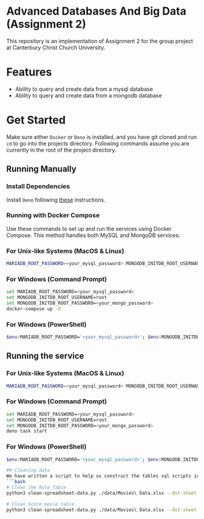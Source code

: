 # Advanced Databases And Big Data (Assignment 2)

This repository is an implementation of Assignment 2 for the group project at
Canterbury Christ Church University.

# Features

- Ability to query and create data from a mysql database
- Ability to query and create data from a mongodb database


# Get Started

Make sure either `Docker` or `Deno` is installed, and you have git cloned and
run `cd` to go into the projects directory. Following commands assume you are
currently in the root of the project directory.

## Running Manually

### Install Dependencies

Install `Deno` following [these](https://docs.deno.com/runtime/manual)
instructions.

### Running with Docker Compose

Use these commands to set up and run the services using Docker Compose. This method handles both MySQL and MongoDB services:

### For Unix-like Systems (MacOS & Linux)

```bash
MARIADB_ROOT_PASSWORD=<your_mysql_password> MONGODB_INITDB_ROOT_USERNAME=root MONGO_INITDB_ROOT_PASSWORD=<your_mongo_password> docker-compose up -d
```

### For Windows (Command Prompt)

```bash
set MARIADB_ROOT_PASSWORD=<your_mysql_password>
set MONGODB_INITDB_ROOT_USERNAME=root
set MONGODB_INITDB_ROOT_PASSWORD=<your_mongo_password>
docker-compose up -d
```

### For Windows (PowerShell)

```bash
$env:MARIADB_ROOT_PASSWORD='<your_mysql_password>'; $env:MONGODB_INITDB_ROOT_USERNAME='root'; $env:MONGODB_INITDB_ROOT_PASSWORD='<your_mongo_password>'; docker-compose up -d
```

## Running the service

### For Unix-like Systems (MacOS & Linux) 
```bash
MARIADB_ROOT_PASSWORD=<your_mysql_password> MONGODB_INITDB_ROOT_USERNAME=root MONGODB_INITDB_ROOT_PASSWORD=<your_mongo_password> deno task start
```

### For Windows (Command Prompt)

```bash
set MARIADB_ROOT_PASSWORD=<your_mysql_password>
set MONGODB_INITDB_ROOT_USERNAME=root
set MONGODB_INITDB_ROOT_PASSWORD=<your_mongo_password>
deno task start
```

### For Windows (PowerShell)

```bash
$env:MARIADB_ROOT_PASSWORD='<your_mysql_password>'; $env:MONGODB_INITDB_ROOT_USERNAME='root'; $env:MONGODB_INITDB_ROOT_PASSWORD='<your_mongo_password>'; deno task start

## Cleaning data
We have written a script to help us construct the tables sql scripts in `./data/tables` directory, the following scripts.
```bash
# Clean the Role Table
python3 clean-spreadsheet-data.py ./data/Movies\ Data.xlsx --dst-sheet "Movie Table" --src-sheet "Role Table" --src-column movieId --dst-column movieId --output  data/RoleTable_Cleaned.csv

# Clean Score_movie table
python3 clean-spreadsheet-data.py ./data/Movies\ Data.xlsx --dst-sheet "Internet_user Table" --src-sheet "Score_movie Table" --src-column email --dst-column email --output  data/InternetUsers_Cleaned.csv

```


